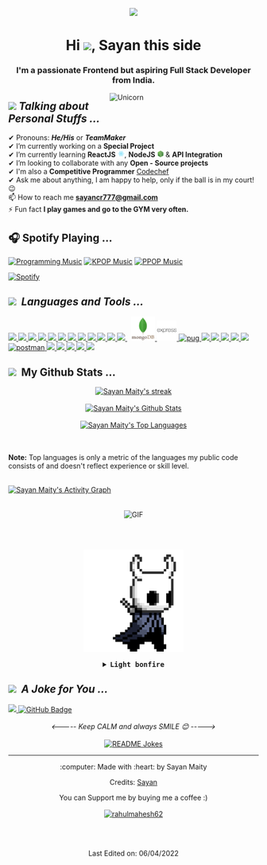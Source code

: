 <p align="center">
  <img src="https://github.com/thompsonemerson/thompsonemerson/raw/master/cover-thompson.png" height="200"/>
</p>
<h1 align="center">Hi <img src="https://raw.githubusercontent.com/MartinHeinz/MartinHeinz/master/wave.gif" width="30px">, Sayan this side</h1>
<h3 align="center">I'm a passionate Frontend but aspiring Full Stack Developer from India.</h3>

<img align="right" width=300px alt="Unicorn" src="https://cdn.dribbble.com/users/1059583/screenshots/4171367/coding-freak.gif" />

## <img src="https://media.giphy.com/media/ObNTw8Uzwy6KQ/giphy.gif" width="30px">&nbsp;***Talking about Personal Stuffs ...***

✔ Pronouns: ***He/His*** or ***TeamMaker*** <br>
✔ I’m currently working on a **Special Project**<br>
✔ I’m currently learning **ReactJS** <img height="14" src="https://raw.githubusercontent.com/github/explore/80688e429a7d4ef2fca1e82350fe8e3517d3494d/topics/react/react.png">, **NodeJS** <img height="13" src="https://raw.githubusercontent.com/github/explore/80688e429a7d4ef2fca1e82350fe8e3517d3494d/topics/nodejs/nodejs.png"> & **API Integration**<br>
✔ I’m looking to collaborate with any **Open - Source projects**<br>
✔ I'm also a **Competitive Programmer**  [Codechef](https://www.codechef.com) <br>
✔ Ask me about anything, I am happy to help, only if the ball is in my court! 😉<br>
📫 How to reach me **sayancr777@gmail.com**<br>
⚡ Fun fact **I play games and go to the GYM very often.**<br>


## :headphones: Spotify Playing ...

[![Programming Music](https://img.shields.io/badge/Programming%20Music-%231DB954.svg?&style=for-the-badge&logo=spotify&logoColor=white)](https://open.spotify.com/playlist/1FWq5Cu05LmtSHgFEXRnZO?si=FozGJF9nRXq2wTv_JpN2wQ) [![KPOP Music](https://img.shields.io/badge/KPOP%20Music-%231DB954.svg?&style=for-the-badge&logo=spotify&logoColor=white)](https://open.spotify.com/playlist/2DFExFNWYOwQMZy6wUeCxX?si=s1Ndgj8hTg-r8zLlvRgv1Q) [![PPOP Music](https://img.shields.io/badge/PPOP%20Music-%231DB954.svg?&style=for-the-badge&logo=spotify&logoColor=white)](https://open.spotify.com/playlist/58bZKfJFpUl2CwWET1QJ3X?si=259YV8_VRS-IKHsFZMmPTQ)

[![Spotify](https://readme-spotify.warengonzaga.com/api/spotify)](https://open.spotify.com/user/vmt7lpqdatuelp2chw7ur2p2l)


 ## <img src="https://media4.giphy.com/media/EYc4JlaJHXrEaSonAj/giphy.gif?cid=ecf05e47cfmfn1zxtc28oeth2y6mh4oahnibjrh3ldkdosza&rid=giphy.gif&ct=s" width="40px">&nbsp;&nbsp;***Languages and Tools ...***
 

<p align="left"> 
    <a href="https://cplusplus.com/?msclkid=9675ffb1b00711ec8291bc5e9315e7bf" target="_blank"><img src="https://img.icons8.com/color/48/000000/c-plus-plus-logo.png"/> </a>
	<a href="https://www.geeksforgeeks.org/c-programming-language/" target="_blank"> <img src="https://img.icons8.com/ios-filled/50/000000/c.png" width="40"/> </a>
    <a href="https://www.java.com" target="_blank"> <img src="https://img.icons8.com/color/48/000000/java-coffee-cup-logo.png"/> </a>
    <a href="https://reactjs.org/" target="_blank"> <img src="https://img.icons8.com/color/48/000000/react-native.png"/> </a>
    <a href="https://reactjs.org/" target="_blank"> <img src="https://img.icons8.com/color/48/000000/redux.png"/> </a>
    <a href="https://developer.mozilla.org/en-US/docs/Web/JavaScript" target="_blank"> <img src="https://img.icons8.com/color/48/000000/javascript.png"/> </a> 
    <a href="https://www.w3.org/html/" target="_blank"> <img src="https://img.icons8.com/color/48/000000/html-5.png"/> </a> 
    <a href="https://www.w3schools.com/css/" target="_blank"> <img src="https://img.icons8.com/color/48/000000/css3.png"/> </a> 
    <a href="https://getbootstrap.com" target="_blank"> <img src="https://img.icons8.com/color/48/000000/bootstrap.png"/> </a> 
    <a href="https://getbootstrap.com" target="_blank"> <img src="https://img.icons8.com/color/48/000000/material-ui.png"/> </a> 
    <a href="https://www.python.org" target="_blank"> <img src="https://img.icons8.com/color/48/000000/python.png"/> </a> 
    <a style="padding-right:8px;" href="https://nodejs.org" target="_blank"> <img src="https://img.icons8.com/color/48/000000/nodejs.png"/> </a>
    <a href="https://www.mongodb.com/" target="_blank"> <img src="https://raw.githubusercontent.com/devicons/devicon/master/icons/mongodb/mongodb-original-wordmark.svg" alt="mongodb" width="48" height="48"/> </a>
    <a href="https://readme-jokes.vercel.app/api?bgColor=%23073b4c&textColor=%2306d6a0&aColor=%2306d6a0&borderColor=%2306d6a0" target="_blank"> <img src="https://raw.githubusercontent.com/devicons/devicon/master/icons/express/express-original-wordmark.svg" alt="express" width="40" height="40"/> </a> 
    <a href="https://pugjs.org" target="_blank"> <img src="https://img.icons8.com/dotty/80/fa314a/pug.png" alt="pug" width="40" height="40"/> </a> 
    <a href="https://pugjs.org" target="_blank"> <img src="https://img.icons8.com/color/48/000000/figma--v1.png"/> </a> 
    <a href="https://pugjs.org" target="_blank"> <img src="https://img.icons8.com/cute-clipart/64/000000/canva-app.png"/> </a>
    <a href="https://firebase.google.com/" target="_blank"> <img src="https://img.icons8.com/color/48/000000/firebase.png"/> </a>
    <a href="https://www.heroku.com/" target="_blank"> <img src="https://img.icons8.com/color/48/000000/heroku.png"/> </a>
    <a href="https://www.netlify.com/" target="_blank"> <img src="https://img.icons8.com/external-tal-revivo-shadow-tal-revivo/24/000000/external-netlify-a-cloud-computing-company-that-offers-hosting-and-serverless-backend-services-for-static-websites-logo-shadow-tal-revivo.png" width="40"/> </a>
    <a href="https://postman.com" target="_blank"> <img src="https://www.vectorlogo.zone/logos/getpostman/getpostman-icon.svg" alt="postman" width="45" height="45"/> </a>   
    <a href="https://git-scm.com/" target="_blank"> <img src="https://img.icons8.com/color/48/000000/git.png"/> </a>
    <a href="https://git-scm.com/" target="_blank"> <img src="https://img.icons8.com/fluency/48/000000/github.png"/> </a>
    <a href="https://git-scm.com/" target="_blank"> <img src="https://img.icons8.com/color/48/000000/ubuntu--v1.png"/> </a>
    <a href="https://git-scm.com/" target="_blank"> <img src="https://img.icons8.com/color/48/000000/linux--v1.png"/> </a>
    <a href="https://git-scm.com/" target="_blank"> <img src="https://img.icons8.com/fluency/48/000000/windows-10.png"/> </a>
</p>


## <img src="https://camo.githubusercontent.com/de4126dd5395c2fb600da5d41aa142767bd97d7e14fbe15a75140ef024ec13de/68747470733a2f2f6d656469612e67697068792e636f6d2f6d656469612f636a3837437866527472556966463352796b2f67697068792e676966" width="40px">&nbsp; My Github Stats ...

<!-- [![React Badge](https://img.shields.io/badge/-React-61DBFB?style=for-the-badge&labelColor=black&logo=react&logoColor=61DBFB)](#)  [![Javascript Badge](https://img.shields.io/badge/-Javascript-F0DB4F?style=for-the-badge&labelColor=black&logo=javascript&logoColor=F0DB4F)](#) [![Typescript Badge](https://img.shields.io/badge/-Typescript-007acc?style=for-the-badge&labelColor=black&logo=typescript&logoColor=007acc)](#) [![Nodejs Badge](https://img.shields.io/badge/-Nodejs-3C873A?style=for-the-badge&labelColor=black&logo=node.js&logoColor=3C873A)](#) 
<br/> -->

<p align="center">
  
  <a href="https://github.com/Sayan-Maity/github-readme-streak-stats">
     <img title="🔥 Get streak stats for your profile at git.io/streak-stats" alt="Sayan Maity's streak" src="https://github-readme-stats.vercel.app/api?username=Sayan-Maity&theme=material-palenight&text_color=99FF89&icon_color=C492E3&count_private=true&hide=contribs&show_icons=true"/></a>
<br/><br/>
  <a href="https://github.com/Sayan-Maity/github-readme-stats"><img alt="Sayan Maity's Github Stats" src="https://github-readme-streak-stats.herokuapp.com?user=Sayan-Maity&theme=material-palenight&hide_border=true&date_format=j%20M%5B%20Y%5D&currStreakLabel=99FF89&currStreakNum=99FF89" /></a>
<br/><br/>
  <a href="https://github.com/Sayan-Maity/github-readme-stats"><img alt="Sayan Maity's Top Languages" src="https://github-readme-stats.vercel.app/api/top-langs/?username=Sayan-Maity&theme=material-palenight&hide=Jupyter&layout=compact" /></a>
  
  </p>
  <br/><br/>
  <b>Note:</b> Top languages is only a metric of the languages my public code consists of and doesn't reflect experience or skill level.

<br/>
<br/>

<a href="https://github.com/Sayan-Maity/github-readme-activity-graph"><img alt="Sayan Maity's Activity Graph" src="https://activity-graph.herokuapp.com/graph?username=Sayan-Maity&bg_color=2A2D3E&color=C492E3&line=B78FD6&point=99FF89&hide_border=true" /></a>
<br/>



<p align="center">
  <br>
  <img align="center" width="70%" alt="GIF" src="https://cdn.kikinote.net/gallery/kikinote/ea7087c3ebaf5aa7b10b42973739d9ff.gif" />
</p>

<br>
<br>
<p align="center">
  <img src="https://raw.githubusercontent.com/TanZng/TanZng/master/assets/hollor_knight3.gif" width="200"/>
</p>
<details align="center">

<summary> <b> <samp> Light bonfire </samp></b></summary>
<samp>
 <b><h2 style="color: #fc6203">B O N F I R E &nbsp; L I T !</h2> </b>

<img src="https://raw.githubusercontent.com/TanZng/TanZng/master/assets/bonefire.gif" width="200"/>
  
  
## Let's Connect :coffee: ...
<p align="center">
	<a href="https://github.com/Sayan-Maity"><img src="https://img.icons8.com/bubbles/50/000000/github.png" width="70" alt="GitHub"/></a>
	<a href="https://www.linkedin.com/in/sayan-maity2003/"><img src="https://img.icons8.com/bubbles/50/000000/linkedin.png" width="70" alt="LinkedIn"/></a>
	<a href="https://www.facebook.com/sayan.maity.7169709"><img src="https://img.icons8.com/bubbles/50/000000/facebook-new.png" width="70" alt="Facebook"/></a>
	<a href="https://www.instagram.com/sayancr777_official/"><img src="https://img.icons8.com/bubbles/50/000000/instagram.png" width="70" alt="Instagram"/></a>
	<a href="https://twitter.com/"><img src="https://img.icons8.com/bubbles/50/000000/twitter.png" width="70" alt="Twitter"/></a>
</p>
  
  
  

</samp>
</details>


## <img src="https://emojis.slackmojis.com/emojis/images/1579216111/7550/pikachu_wave.gif?1579216111" width="28" />&nbsp; ***A Joke for You ...***
<a href="https://github.com/Sayan-Maity/github-profile-views-counter">
    <img src="https://komarev.com/ghpvc/?username=Sayan-Maity">
</a>
<a href="https://github.com/SubhamRaoniar28?tab=followers"><img src="https://img.shields.io/github/followers/Sayan-Maity?label=Followers&style=social" alt="GitHub Badge"></a>
<br><br>
<div align="center">
<i><----- Keep CALM and always SMILE  😊 -----></i><br><br>
<a href="https://readme-jokes.vercel.app"><img align="center" src="https://readme-jokes.vercel.app/api" alt="README Jokes"></a>
</div>
<!-- markdownlint-enable MD033 -->

---
<div align="center">
:computer: Made with :heart: by Sayan Maity

Credits: [Sayan](https://github.com/Sayan-Maity)

You can Support me by buying me a coffee :)
<p align = "center"><a href="https://www.buymeacoffee.com/sayancr777"> <img align="center" src="https://cdn.buymeacoffee.com/buttons/v2/default-yellow.png" height="45" width="170" alt="rahulmahesh62" /></a></p><br><br>
	
Last Edited on: 06/04/2022
</div>
